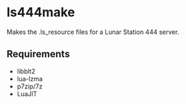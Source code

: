 # ls444make
Makes the .ls_resource files for a Lunar Station 444 server.

## Requirements
* libblt2
* lua-lzma
* p7zip/7z
* LuaJIT
